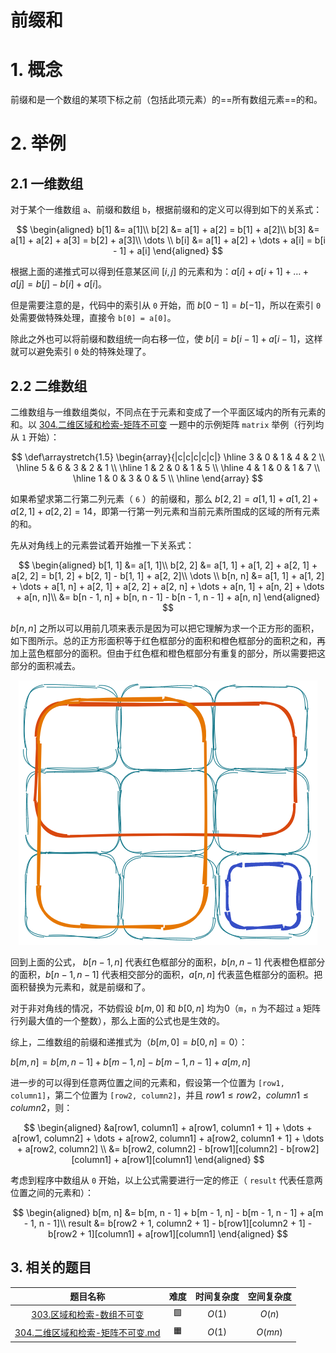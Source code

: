 # 前缀和

# 1. 概念
前缀和是一个数组的某项下标之前（包括此项元素）的==所有数组元素==的和。

# 2. 举例

## 2.1 一维数组

对于某个一维数组 `a`、前缀和数组 `b`，根据前缀和的定义可以得到如下的关系式：

$$
\begin{aligned}
b[1] &= a[1]\\
b[2] &= a[1] + a[2] = b[1] + a[2]\\
b[3] &= a[1] + a[2] + a[3] = b[2] + a[3]\\
\dots \\
b[i] &= a[1] + a[2] + \dots + a[i] = b[i - 1] + a[i]
\end{aligned}
$$

根据上面的递推式可以得到任意某区间 $[i, j]$ 的元素和为：$a[i] + a[i + 1] + \dots + a[j] = b[j] - b[i] + a[i]$。

但是需要注意的是，代码中的索引从 `0` 开始，而 $b[0 - 1] = b[-1]$，所以在索引 `0` 处需要做特殊处理，直接令 `b[0] = a[0]`。

除此之外也可以将前缀和数组统一向右移一位，使 $b[i] = b[i - 1] + a[i - 1]$，这样就可以避免索引 `0` 处的特殊处理了。

## 2.2 二维数组

二维数组与一维数组类似，不同点在于元素和变成了一个平面区域内的所有元素的和。以 [304.二维区域和检索-矩阵不可变](../../题解/301-400/304.二维区域和检索-矩阵不可变.md) 一题中的示例矩阵 `matrix` 举例（行列均从 `1` 开始）：

$$
\def\arraystretch{1.5}
   \begin{array}{|c|c|c|c|c|}
   \hline 
   3 & 0 & 1 & 4 & 2 \\ \hline
   5 & 6 & 3 & 2 & 1 \\ \hline
   1 & 2 & 0 & 1 & 5 \\ \hline
   4 & 1 & 0 & 1 & 7 \\ \hline
   1 & 0 & 3 & 0 & 5 \\ \hline
\end{array}
$$

如果希望求第二行第二列元素（ `6` ）的前缀和，那么 $b[2, 2] = a[1, 1] + a[1, 2] + a[2, 1] + a[2, 2] = 14$，即第一行第一列元素和当前元素所围成的区域的所有元素的和。

先从对角线上的元素尝试着开始推一下关系式：

$$
\begin{aligned}
b[1, 1] &= a[1, 1]\\
b[2, 2] &= a[1, 1] + a[1, 2] + a[2, 1] + a[2, 2] = b[1, 2] + b[2, 1] - b[1, 1] + a[2, 2]\\
\dots \\
b[n, n] &= a[1, 1] + a[1, 2] + \dots + a[1, n] + a[2, 1] + a[2, 2] + a[2, n] + \dots + a[n, 1] + a[n, 2] + \dots + a[n, n]\\
        &= b[n - 1, n] + b[n, n - 1] - b[n - 1, n - 1] + a[n, n]
\end{aligned}
$$

$b[n, n]$ 之所以可以用前几项来表示是因为可以把它理解为求一个正方形的面积，如下图所示。总的正方形面积等于红色框部分的面积和橙色框部分的面积之和，再加上蓝色框部分的面积。但由于红色框和橙色框部分有重复的部分，所以需要把这部分的面积减去。

<div align="center">
<img src="assets/二维前缀和.png"/>
</div>

回到上面的公式， $b[n - 1, n]$ 代表红色框部分的面积，$b[n, n - 1]$ 代表橙色框部分的面积，$b[n - 1, n - 1]$ 代表相交部分的面积，$a[n, n]$ 代表蓝色框部分的面积。把面积替换为元素和，就是前缀和了。

对于非对角线的情况，不妨假设 $b[m, 0]$ 和 $b[0, n]$ 均为0（`m`，`n` 为不超过 `a` 矩阵行列最大值的一个整数），那么上面的公式也是生效的。

综上，二维数组的前缀和递推式为（$b[m, 0] = b[0, n] = 0$）：

$b[m, n] = b[m, n - 1] + b[m - 1, n] - b[m - 1, n - 1] + a[m, n]$

进一步的可以得到任意两位置之间的元素和，假设第一个位置为 `[row1, column1]`，第二个位置为 `[row2, column2]`，并且 $row1 \le row2$，$column1 \le column2$，则：

$$
\begin{aligned}
&a[row1, column1] + a[row1, column1 + 1] + \dots + a[row1, column2] + \dots + a[row2, column1] + a[row2, column1 + 1] + \dots + a[row2, column2] \\
&= b[row2, column2] - b[row1][column2] - b[row2][column1] + a[row1][column1]
\end{aligned}
$$

考虑到程序中数组从 `0` 开始，以上公式需要进行一定的修正（ `result` 代表任意两位置之间的元素和）：

$$
\begin{aligned}
b[m, n] &= b[m, n - 1] + b[m - 1, n] - b[m - 1, n - 1] + a[m - 1, n - 1]\\
result &= b[row2 + 1, column2 + 1] - b[row1][column2 + 1] - b[row2 + 1][column1] + a[row1][column1]
\end{aligned}
$$

## 3. 相关的题目

| 题目名称 | 难度 | 时间复杂度 | 空间复杂度 |
| :-: | :-: | :-: | :-: |
| [303.区域和检索-数组不可变](../../题解/301-400/303.区域和检索-数组不可变.md) | 🟩 | $O(1)$ | $O(n)$ |
| [304.二维区域和检索-矩阵不可变.md](../../题解/301-400/304.二维区域和检索-矩阵不可变.md) | 🟧 | $O(1)$ | $O(mn)$ |
